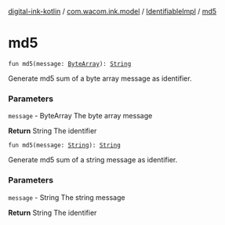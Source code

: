 [digital-ink-kotlin](../../index.md) / [com.wacom.ink.model](../index.md) / [IdentifiableImpl](index.md) / [md5](./md5.md)

# md5

`fun md5(message: `[`ByteArray`](https://kotlinlang.org/api/latest/jvm/stdlib/kotlin/-byte-array/index.html)`): `[`String`](https://kotlinlang.org/api/latest/jvm/stdlib/kotlin/-string/index.html)

Generate md5 sum of a byte array message as identifier.

### Parameters

`message` - ByteArray The byte array message

**Return**
String The identifier

`fun md5(message: `[`String`](https://kotlinlang.org/api/latest/jvm/stdlib/kotlin/-string/index.html)`): `[`String`](https://kotlinlang.org/api/latest/jvm/stdlib/kotlin/-string/index.html)

Generate md5 sum of a string message as identifier.

### Parameters

`message` - String The string message

**Return**
String The identifier

